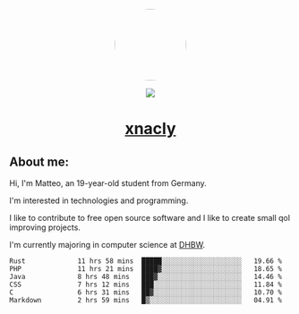 <p align="center">
  <img style="border-radius: 100px" width="128" height="128" src="https://avatars.githubusercontent.com/u/47723417?v=4"/>
</p>
<p align="center">
  <img src="https://komarev.com/ghpvc/?username=xnacly&&style=flat-square"/>
</p>

<h1 align="center"><a href="https://xnacly.me/"> xnacly</a> </h1>

<h2> About me:</h2>

<p>Hi, I'm Matteo, an 19-year-old student from Germany. </p>
<p>I'm interested in technologies and programming.</p>
<p>I like to contribute to free open source software and I like to create small qol improving projects.</p>
<p>I'm currently majoring in computer science at <a href="https://www.dhbw.de/startseite">DHBW</a>.</p>

<!--START_SECTION:waka-->

```text
Rust             11 hrs 58 mins  █████░░░░░░░░░░░░░░░░░░░░   19.66 %
PHP              11 hrs 21 mins  ████▓░░░░░░░░░░░░░░░░░░░░   18.65 %
Java             8 hrs 48 mins   ███▓░░░░░░░░░░░░░░░░░░░░░   14.46 %
CSS              7 hrs 12 mins   ███░░░░░░░░░░░░░░░░░░░░░░   11.84 %
C                6 hrs 31 mins   ██▓░░░░░░░░░░░░░░░░░░░░░░   10.70 %
Markdown         2 hrs 59 mins   █▒░░░░░░░░░░░░░░░░░░░░░░░   04.91 %
```

<!--END_SECTION:waka-->
